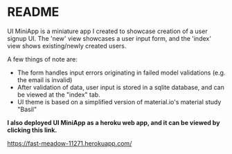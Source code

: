 # README

UI MiniApp is a miniature app I created to showcase creation of a user signup UI. 
The 'new' view showcases a user input form, and the 'index' view shows existing/newly created users.

A few things of note are:
* The form handles input errors originating in failed model validations (e.g. the email is invalid)
* After validation of data, user input is stored in a sqlite database, and can be viewed at the "index" tab.
* UI theme is based on a simplified version of material.io's material study "Basil" 

**I also deployed UI MiniApp as a heroku web app, and it can be viewed by clicking this link.**

https://fast-meadow-11271.herokuapp.com/

